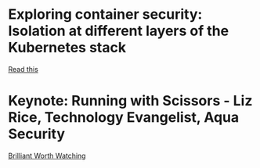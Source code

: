 # Exploring container security: Isolation at different layers of the Kubernetes stack

[Read this](https://cloud.google.com/blog/products/gcp/exploring-container-security-isolation-at-different-layers-of-the-kubernetes-stack)

# Keynote: Running with Scissors - Liz Rice, Technology Evangelist, Aqua Security

[Brilliant Worth Watching](https://www.youtube.com/watch?v=ltrV-Qmh3oY&t=3s)
